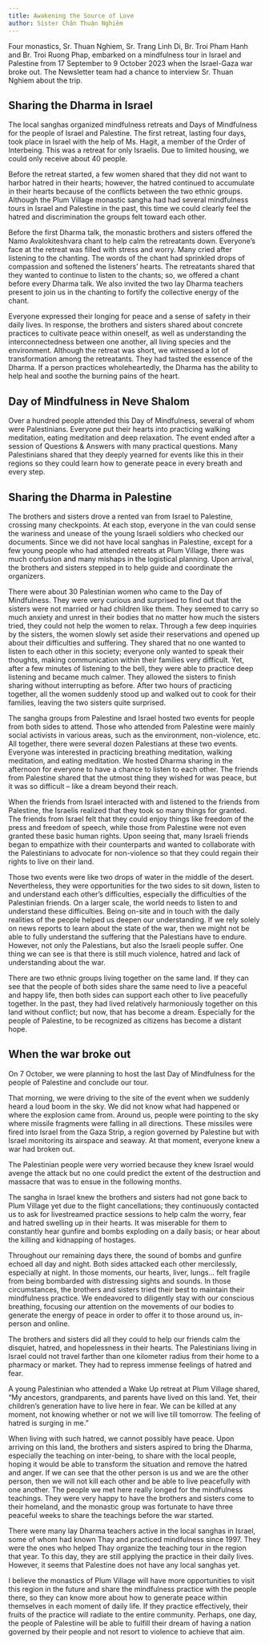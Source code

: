```yaml
---
title: Awakening the Source of Love
author: Sister Chân Thuận Nghiêm
---
```


<p class="editors-preface">Four monastics, Sr. Thuan Nghiem, Sr. Trang Linh Di, Br. Troi Pham Hanh and Br. Troi Ruong Phap, embarked on a mindfulness tour in Israel and Palestine from 17 September to 9 October 2023 when the Israel-Gaza war broke out. The Newsletter team had a chance to interview Sr. Thuan Nghiem about the trip.</p>

## Sharing the Dharma in Israel

The local sanghas organized mindfulness retreats and Days of Mindfulness for the people of Israel and Palestine. The first retreat, lasting four days, took place in Israel with the help of Ms. Hagit, a member of the Order of Interbeing. This was a retreat for only Israelis. Due to limited housing, we could only receive about 40 people.

Before the retreat started, a few women shared that they did not want to harbor hatred in their hearts; however, the hatred continued to accumulate in their hearts because of the conflicts between the two ethnic groups. Although the Plum Village monastic sangha had had several mindfulness tours in Israel and Palestine in the past, this time we could clearly feel the hatred and discrimination the groups felt toward each other.

Before the first Dharma talk, the monastic brothers and sisters offered the Namo Avalokiteshvara chant to help calm the retreatants down. Everyone’s face at the retreat was filled with stress and worry. Many cried after listening to the chanting. The words of the chant had sprinkled drops of compassion and softened the listeners’ hearts. The retreatants shared that they wanted to continue to listen to the chants; so, we offered a chant before every Dharma talk. We also invited the two lay Dharma teachers present to join us in the chanting to fortify the collective energy of the chant.

Everyone expressed their longing for peace and a sense of safety in their daily lives. In response, the brothers and sisters shared about concrete practices to cultivate peace within oneself, as well as understanding the interconnectedness between one another, all living species and the environment. Although the retreat was short, we witnessed a lot of transformation among the retreatants. They had tasted the essence of the Dharma. If a person practices wholeheartedly, the Dharma has the ability to help heal and soothe the burning pains of the heart.

## Day of Mindfulness in Neve Shalom

Over a hundred people attended this Day of Mindfulness, several of whom were Palestinians. Everyone put their hearts into practicing walking meditation, eating meditation and deep relaxation. The event ended after a session of Questions & Answers with many practical questions. Many Palestinians shared that they deeply yearned for events like this in their regions so they could learn how to generate peace in every breath and every step.

## Sharing the Dharma in Palestine

The brothers and sisters drove a rented van from Israel to Palestine, crossing many checkpoints. At each stop, everyone in the van could sense the wariness and unease of the young Israeli soldiers who checked our documents. Since we did not have local sanghas in Palestine, except for a few young people who had attended retreats at Plum Village, there was much confusion and many mishaps in the logistical planning. Upon arrival, the brothers and sisters stepped in to help guide and coordinate the organizers.

There were about 30 Palestinian women who came to the Day of Mindfulness. They were very curious and surprised to find out that the sisters were not married or had children like them. They seemed to carry so much anxiety and unrest in their bodies that no matter how much the sisters tried, they could not help the women to relax. Through a few deep inquiries by the sisters, the women slowly set aside their reservations and opened up about their difficulties and suffering. They shared that no one wanted to listen to each other in this society; everyone only wanted to speak their thoughts, making communication within their families very difficult. Yet, after a few minutes of listening to the bell, they were able to practice deep listening and became much calmer. They allowed the sisters to finish sharing without interrupting as before. After two hours of practicing together, all the women suddenly stood up and walked out to cook for their families, leaving the two sisters quite surprised.

The sangha groups from Palestine and Israel hosted two events for people from both sides to attend. Those who attended from Palestine were mainly social activists in various areas, such as the environment, non-violence, etc. All together, there were several dozen Palestians at these two events. Everyone was interested in practicing breathing meditation, walking meditation, and eating meditation. We hosted Dharma sharing in the afternoon for everyone to have a chance to listen to each other. The friends from Palestine shared that the utmost thing they wished for was peace, but it was so difficult – like a dream beyond their reach.

When the friends from Israel interacted with and listened to the friends from Palestine, the Israelis realized that they took so many things for granted. The friends from Israel felt that they could enjoy things like freedom of the press and freedom of speech, while those from Palestine were not even granted these basic human rights. Upon seeing that, many Israeli friends began to empathize with their counterparts and wanted to collaborate with the Palestinians to advocate for non-violence so that they could regain their rights to live on their land.

Those two events were like two drops of water in the middle of the desert. Nevertheless, they were opportunities for the two sides to sit down, listen to and understand each other’s difficulties, especially the difficulties of the Palestinian friends. On a larger scale, the world needs to listen to and understand these difficulties. Being on-site and in touch with the daily realities of the people helped us deepen our understanding. If we rely solely on news reports to learn about the state of the war, then we might not be able to fully understand the suffering that the Palestians have to endure. However, not only the Palestians, but also the Israeli people suffer. One thing we can see is that there is still much violence, hatred and lack of understanding about the war.

There are two ethnic groups living together on the same land. If they can see that the people of both sides share the same need to live a peaceful and happy life, then both sides can support each other to live peacefully together. In the past, they had lived relatively harmoniously together on this land without conflict; but now, that has become a dream. Especially for the people of Palestine, to be recognized as citizens has become a distant hope.

## When the war broke out

On 7 October, we were planning to host the last Day of Mindfulness for the people of Palestine and conclude our tour.

That morning, we were driving to the site of the event when we suddenly heard a loud boom in the sky. We did not know what had happened or where the explosion came from. Around us, people were pointing to the sky where missile fragments were falling in all directions. These missiles were fired into Israel from the Gaza Strip, a region governed by Palestine but with Israel monitoring its airspace and seaway. At that moment, everyone knew a war had broken out.

The Palestinian people were very worried because they knew Israel would avenge the attack but no one could predict the extent of the destruction and massacre that was to ensue in the following months.

The sangha in Israel knew the brothers and sisters had not gone back to Plum Village yet due to the flight cancellations; they continuously contacted us to ask for livestreamed practice sessions to help calm the worry, fear and hatred swelling up in their hearts. It was miserable for them to constantly hear gunfire and bombs exploding on a daily basis; or hear about the killing and kidnapping of hostages.

Throughout our remaining days there, the sound of bombs and gunfire echoed all day and night. Both sides attacked each other mercilessly, especially at night. In those moments, our hearts, liver, lungs... felt fragile from being bombarded with distressing sights and sounds. In those circumstances, the brothers and sisters tried their best to maintain their mindfulness practice. We endeavored to diligently stay with our conscious breathing, focusing our attention on the movements of our bodies to generate the energy of peace in order to offer it to those around us, in-person and online.

The brothers and sisters did all they could to help our friends calm the disquiet, hatred, and hopelessness in their hearts. The Palestinians living in Israel could not travel farther than one kilometer radius from their home to a pharmacy or market. They had to repress immense feelings of hatred and fear.

A young Palestinian who attended a Wake Up retreat at Plum Village shared, “My ancestors, grandparents, and parents have lived on this land. Yet, their children’s generation have to live here in fear. We can be killed at any moment, not knowing whether or not we will live till tomorrow. The feeling of hatred is surging in me.”

When living with such hatred, we cannot possibly have peace. Upon arriving on this land, the brothers and sisters aspired to bring the Dharma, especially the teaching on inter-being, to share with the local people, hoping it would be able to transform the situation and remove the hatred and anger. If we can see that the other person is us and we are the other person, then we will not kill each other and be able to live peacefully with one another. The people we met here really longed for the mindfulness teachings. They were very happy to have the brothers and sisters come to their homeland, and the monastic group was fortunate to have three peaceful weeks to share the teachings before the war started.

There were many lay Dharma teachers active in the local sanghas in Israel, some of whom had known Thay and practiced mindfulness since 1997. They were the ones who helped Thay organize the teaching tour in the region that year. To this day, they are still applying the practice in their daily lives. However, it seems that Palestine does not have any local sanghas yet.

I believe the monastics of Plum Village will have more opportunities to visit this region in the future and share the mindfulness practice with the people there, so they can know more about how to generate peace within themselves in each moment of daily life. If they practice effectively, their fruits of the practice will radiate to the entire community. Perhaps, one day, the people of Palestine will be able to fulfill their dream of having a nation governed by their people and not resort to violence to achieve that aim.